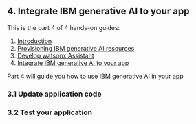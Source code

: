 ## 4. Integrate IBM generative AI to your app

This is the part 4 of 4 hands-on guides:
1. [Introduction](readme.md#1-introduction)
2. [Provisioning IBM generative AI resources](provisioning.md#2-provisioning-ibm-generative-ai-resources)
3. [Develop watsonx Assistant](develop.md#3-develop-watsonx-assistant)
4. [Integrate IBM generative AI to your app](integrate.md#4-integrate-ibm-generative-ai-to-your-app)

Part 4 will guide you how to use IBM generative AI in your app

### 3.1 Update application code

### 3.2 Test your application



